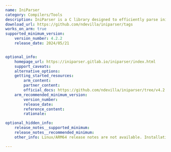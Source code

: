 ```yaml
---
name: IniParser 
category: Compilers/Tools
description: IniParser is a C library designed to efficiently parse ini configuration files across various operating systems and programming languages.
download_url: https://github.com/ndevilla/iniparser/tags
works_on_arm: true
supported_minimum_version:
    version_number: 4.2.2
    release_date: 2024/05/21


optional_info:
    homepage_url: https://iniparser.gitlab.io/iniparser/index.html
    support_caveats:
    alternative_options:
    getting_started_resources:
        arm_content:
        partner_content:
        official_docs: https://github.com/ndevilla/iniparser/tree/v4.2.2?tab=readme-ov-file#ii---building-project
    arm_recommended_minimum_version:
        version_number:
        release_date:
        reference_content:
        rationale:

optional_hidden_info:
    release_notes__supported_minimum:
    release_notes__recommended_minimum:
    other_info: Linux/ARM64 release notes are not available. Installation and Testing were done using released tar files.

---
```

